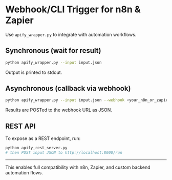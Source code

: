 # Webhook/CLI Trigger for n8n & Zapier

Use `apify_wrapper.py` to integrate with automation workflows.

## Synchronous (wait for result)

```bash
python apify_wrapper.py --input input.json
```

Output is printed to stdout.

## Asynchronous (callback via webhook)

```bash
python apify_wrapper.py --input input.json --webhook <your_n8n_or_zapier_webhook_url>
```

Results are POSTed to the webhook URL as JSON.

## REST API

To expose as a REST endpoint, run:

```bash
python apify_rest_server.py
# then POST input JSON to http://localhost:8000/run
```

---

This enables full compatibility with n8n, Zapier, and custom backend automation flows.